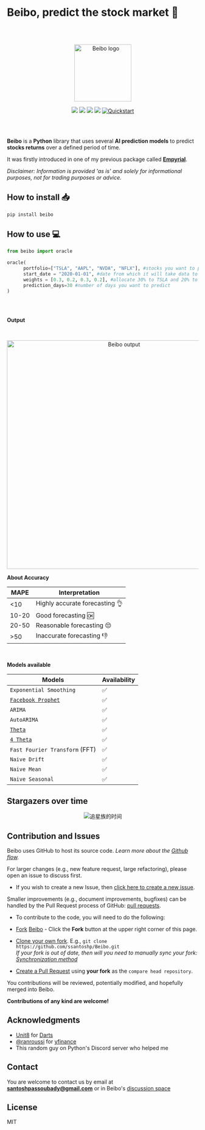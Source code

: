 # Beibo, predict the stock market 💸

<br/>
<br/>

<p align="center">
  <img height="150" src="https://user-images.githubusercontent.com/61618641/147692854-f7001d42-9dca-414c-9301-819389729c43.png" alt="Beibo logo")
</p>

 <br/>
  
<div align="center">
  
![](https://img.shields.io/badge/license-MIT-orange)
![](https://img.shields.io/badge/version-0.1.2-blueviolet)
![](https://img.shields.io/badge/language-python🐍-blue)
![](https://img.shields.io/badge/Open%20source-💜-white)	
[![Quickstart](https://colab.research.google.com/assets/colab-badge.svg)](https://colab.research.google.com/drive/1dn-JklrtCmALfWYz7uVWywVT4breQxm_?usp=sharing)
  
</div>

<br/>
<br/>
  
**Beibo** is a **Python** library that uses several **AI prediction models** to predict **stocks returns** over a defined period of time. 

It was firstly introduced in one of my previous package called [**Empyrial**](https://github.com/ssantoshp/Empyrial). 
  
_Disclaimer: Information is provided 'as is' and solely for informational purposes, not for trading purposes or advice._

## How to install 📥

```py
pip install beibo
```
  
## How to use 💻

  
```py
from beibo import oracle
  
oracle(
      portfolio=["TSLA", "AAPL", "NVDA", "NFLX"], #stocks you want to predict
      start_date = "2020-01-01", #date from which it will take data to predict
      weights = [0.3, 0.2, 0.3, 0.2], #allocate 30% to TSLA and 20% to AAPL...(equal weighting  by default)
      prediction_days=30 #number of days you want to predict
)
  
```
<br/>

**Output**

<br/>

<p align="center">
  <img height="600" src="https://user-images.githubusercontent.com/61618641/147704638-8713f729-c196-4f13-b9f3-b57709ad7e65.png" alt="Beibo output")
</p>

<br/>

**About Accuracy**
<div align="center">
   
| MAPE  | Interpretation |
| ------------- | ------------- |
| <10  | Highly accurate forecasting 👌  |
| 10-20  | Good forecasting 🆗  |
| 20-50  | Reasonable forecasting 😔  |
| >50  | Inaccurate forecasting 👎 |
	
</div>

 <br/>

**Models available**
  
<div align="center">
   
| Models  | Availability |
| ------------- | ------------- |
| ```Exponential Smoothing```  |  ✅  |
| [```Facebook Prophet```](https://github.com/facebook/prophet)  |  ✅  |
| ```ARIMA```  |  ✅  |
| ```AutoARIMA```  |  ✅  |
| [```Theta```](https://robjhyndman.com/papers/Theta.pdf) |  ✅  |
| [```4 Theta```](https://github.com/Mcompetitions/M4-methods/blob/master/4Theta%20method.R)  |  ✅  |
| ```Fast Fourier Transform``` (FFT)  |  ✅  |
| ```Naive Drift```  |  ✅  |
| ```Naive Mean```  |  ✅  |
| ```Naive Seasonal```  |  ✅  |
	
</div>

  
## Stargazers over time

<div align="center">
	
![追星族的时间](https://starchart.cc/ssantoshp/Beibo.svg)
	
</div>

## Contribution and Issues

Beibo uses GitHub to host its source code.  *Learn more about the [Github flow](https://docs.github.com/en/get-started/quickstart/github-flow).*  

For larger changes (e.g., new feature request, large refactoring), please open an issue to discuss first.  

* If you wish to create a new Issue, then [click here to create a new issue](https://github.com/ssantoshp/Beibo/issues/new/choose).  

Smaller improvements (e.g., document improvements, bugfixes) can be handled by the Pull Request process of GitHub: [pull requests](https://github.com/ssantoshp/Beibo/pulls).  

* To contribute to the code, you will need to do the following:  

 * [Fork](https://docs.github.com/en/get-started/quickstart/fork-a-repo#forking-a-repository) [Beibo](https://github.com/ssantoshp/Beibo) - Click the **Fork** button at the upper right corner of this page. 
 * [Clone your own fork](https://docs.github.com/en/get-started/quickstart/fork-a-repo#cloning-your-forked-repository).  E.g., ```git clone https://github.com/ssantoshp/Beibo.git```  
  *If your fork is out of date, then will you need to manually sync your fork: [Synchronization method](https://help.github.com/articles/syncing-a-fork/)*
 * [Create a Pull Request](https://github.com/ssantoshp/Beibo/pulls) using **your fork** as the `compare head repository`. 

You contributions will be reviewed, potentially modified, and hopefully merged into Beibo.  

**Contributions of any kind are welcome!**

## Acknowledgments

- [Unit8](https://github.com/unit8co) for [Darts](https://github.com/unit8co/darts)
- [@ranroussi](https://github.com/ranaroussi) for [yfinance](https://github.com/ranaroussi/yfinance) 
- This random guy on Python's Discord server who helped me 

## Contact

You are welcome to contact us by email at **santoshpassoubady@gmail.com** or in Beibo's [discussion space](https://github.com/ssantoshp/Beibo/discussions)

## License

MIT
